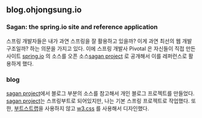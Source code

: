 ## blog.ohjongsung.io

### Sagan: the spring.io site and reference application

스프링 개발자들은 내가 과연 스프링을 잘 활용하고 있을까? 이게 과연 최선의 웹 개발 구조일까? 하는 의문을 가지고 있다.
이에 스프링 개발사 Pivotal 은  자신들이 직접 만든 사이트 [spring.io](https://spring.io/) 의 소스를 오픈 소스[sagan project](https://github.com/spring-io/sagan) 로
공개해서 이를 레퍼런스로 활용하게 했다.

### blog

[sagan project](https://github.com/spring-io/sagan)에서 블로그 부분의 소스를 참고해서 개인 블로그 프로젝트를 만들었다. 
[sagan project](https://github.com/spring-io/sagan)는 스프링부트로 되어있지만, 나는 기본 스프링 프로젝트로 작업했다. 또한, 
[부트스트랩](http://bootstrapk.com/)을 사용하지 않고 [w3.css](https://www.w3schools.com/w3css/) 를 사용해서 디자인했다. 
